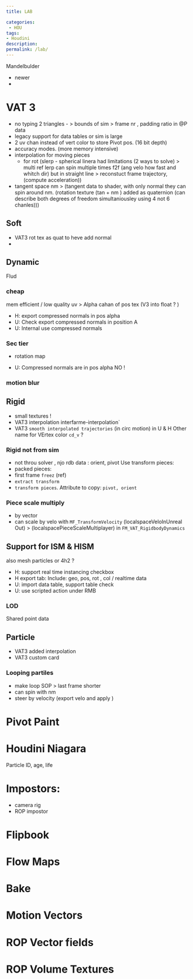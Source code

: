 ```yaml
---
title: LAB

categories:
 - HOU
tags:
- Houdini
description:
permalink: /lab/
---
```

Mandelbulder
- newer
-


# VAT 3
- no typing 2 triangles - > bounds of sim  > frame nr , padding ratio in @P data
- legacy support for data tables or sim is large
- 2 uv chan instead of vert color to store Pivot pos. (16 bit depth)
- accuracy modes. (more memory intensive)
- interpolation for moving pieces
  - for rot (slerp - spherical linera had limitations (2 ways to solve) > multi ref lerp can spin multiple times f2f (ang velo how fast and whitch dir) but in straight line > reconstuct frame trajectory, (compute acceleration))
- tangent space nm > (tangent data to shader, with only normal they can spin around nm. (rotation texture (tan + nm ) added  as quaternion (can describe both degrees of freedom simultaniousley using 4 not 6 chanles)))


## Soft

- VAT3  rot tex as quat to heve add normal
-

## Dynamic
Flud

### cheap
mem efficient / low quality
uv > Alpha cahan of pos tex (V3 into float ? )
- H: export compressed normals in pos alpha
- U: Check export compressed normals in position A
- U: Internal use compressed normals

### Sec tier
+ rotation map
- U: Compressed normals are in pos alpha NO !

### motion blur

## Rigid
- small textures !
- VAT3 interpolation  interfarme-interpolation`
- VAT3 `smooth interpolated trajectories` (in circ motion)  in U & H
Other name for VErtex color `cd_v` ?

### Rigid not from sim
- not throu solver , njo rdb data : orient, pivot
Use transform pieces:
- packed pieces:
 - first frame `freez` (ref)
 - `extract transform`
 - `transform pieces`. Attribute to copy: `pivot, orient`


### Piece scale multiply
- by vector
- can scale by velo with `MF_TransformVelocity` (localspaceVeloInUnreal Out) > (localspacePieceScaleMultiplayer) in `FM_VAT_RigidbodyDynamics`

## Support for ISM & HISM
also mesh particles or 4h2 ?
- H: support real time instancing  checkbox
- H export tab: Include: geo, pos, rot , col / realtime data
- U: import data table, support table  check
- U: use scripted action under RMB

### LOD
Shared point data


## Particle
- VAT3 added  interpolation
- VAT3 custom card

### Looping partiles
- make loop SOP > last frame shorter
- can spin with nm
- steer by velocity  (export velo and apply )

# Pivot Paint

# Houdini Niagara

Particle ID, age, life


# Impostors:

- camera rig
- ROP impostor


# Flipbook


# Flow Maps


# Bake

# Motion Vectors

# ROP Vector fields

# ROP Volume Textures
